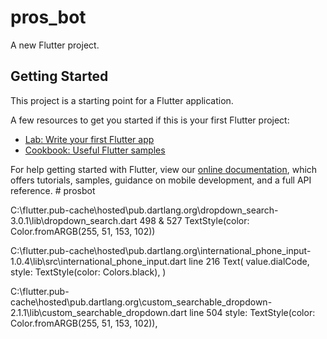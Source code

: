 # pros_bot

A new Flutter project.

## Getting Started

This project is a starting point for a Flutter application.

A few resources to get you started if this is your first Flutter project:

- [Lab: Write your first Flutter app](https://flutter.dev/docs/get-started/codelab)
- [Cookbook: Useful Flutter samples](https://flutter.dev/docs/cookbook)

For help getting started with Flutter, view our
[online documentation](https://flutter.dev/docs), which offers tutorials,
samples, guidance on mobile development, and a full API reference.
#   p r o s b o t 
 
 

C:\flutter\.pub-cache\hosted\pub.dartlang.org\dropdown_search-3.0.1\lib\dropdown_search.dart
498 & 527
TextStyle(color: Color.fromARGB(255, 51, 153, 102))

C:\flutter\.pub-cache\hosted\pub.dartlang.org\international_phone_input-1.0.4\lib\src\international_phone_input.dart
line 216
Text(
    value.dialCode,
    style: TextStyle(color: Colors.black),
    )

C:\flutter\.pub-cache\hosted\pub.dartlang.org\custom_searchable_dropdown-2.1.1\lib\custom_searchable_dropdown.dart
line 504
style: TextStyle(color: Color.fromARGB(255, 51, 153, 102)),